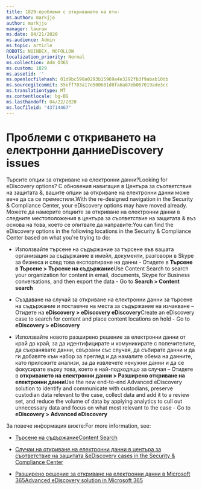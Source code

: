 ```yaml
---
title: 1829-проблеми с откриването на ети-
ms.author: markjjo
author: markjjo
manager: lauraw
ms.date: 04/21/2020
ms.audience: Admin
ms.topic: article
ROBOTS: NOINDEX, NOFOLLOW
localization_priority: Normal
ms.collection: Adm_O365
ms.custom: 1829
ms.assetid: ''
ms.openlocfilehash: 01d9bc598a0293b15969a4e3292fb3f9abab10db
ms.sourcegitcommit: 55eff703a17e500681d8fa6a87eb067019ade3cc
ms.translationtype: MT
ms.contentlocale: bg-BG
ms.lasthandoff: 04/22/2020
ms.locfileid: "43714467"
---
```

# <a name="ediscovery-issues"></a><span data-ttu-id="081c5-102">Проблеми с откриването на електронни данни</span><span class="sxs-lookup"><span data-stu-id="081c5-102">eDiscovery issues</span></span>

<span data-ttu-id="081c5-103">Търсите опции за откриване на електронни данни?</span><span class="sxs-lookup"><span data-stu-id="081c5-103">Looking for eDiscovery options?</span></span> <span data-ttu-id="081c5-104">С обновения навигация в Центъра за съответствие на защитата &, вашите опции за откриване на електронни данни може вече да са се преместили.</span><span class="sxs-lookup"><span data-stu-id="081c5-104">With the re-designed navigation in the Security & Compliance Center, your eDiscovery options may have moved already.</span></span>  <span data-ttu-id="081c5-105">Можете да намерите опциите за откриване на електронни данни в следните местоположения в центъра за съответствие на защитата & въз основа на това, което се опитвате да направите:</span><span class="sxs-lookup"><span data-stu-id="081c5-105">You can find the eDiscovery options in the following locations in the Security & Compliance Center based on what you're trying to do:</span></span>

- <span data-ttu-id="081c5-106">Използвайте търсене на съдържание за търсене във вашата организация за съдържание в имейл, документи, разговори в Skype за бизнеса и след това експортиране на данни - Отидете в **Търсене в Търсене > Търсене на съдържание**</span><span class="sxs-lookup"><span data-stu-id="081c5-106">Use Content Search to search your organization for content in email, documents, Skype for Business conversations, and then export the data - Go to **Search > Content search**</span></span>

- <span data-ttu-id="081c5-107">Създаване на случай за откриване на електронни данни за търсене на съдържание и поставяне на места за съдържание на изчакване – Отидете на **eDiscovery > eDiscovery eDiscovery**</span><span class="sxs-lookup"><span data-stu-id="081c5-107">Create an eDiscovery case to search for content and place content locations on hold - Go to **eDiscovery > eDiscovery**</span></span>

- <span data-ttu-id="081c5-108">Използвайте новото разширено решение за електронни данни от край до край, за да идентифицирате и комуникирате с попечителите, да съхранявате данни, свързани със случая, да събирате данни и да ги добавяте към набор за преглед и да намалите обема на данните, като приложите анализи, за да извлечете ненужни данни и да се фокусирате върху това, което е най-подходящо за случая – Отидете в **откриването на електронни данни > Разширено откриване на електронни данни**</span><span class="sxs-lookup"><span data-stu-id="081c5-108">Use the new end-to-end Advanced eDiscovery solution to identify and communicate with custodians, preserve custodian data relevant to the case, collect data and add it to a review set, and reduce the volume of data by applying analytics to cull out unnecessary data and focus on what most relevant to the case -  Go to **eDiscovery > Advanced eDiscovery**</span></span>

<span data-ttu-id="081c5-109">За повече информация вижте:</span><span class="sxs-lookup"><span data-stu-id="081c5-109">For more information, see:</span></span>

- [<span data-ttu-id="081c5-110">Търсене на съдържание</span><span class="sxs-lookup"><span data-stu-id="081c5-110">Content Search</span></span>](https://docs.microsoft.com/office365/securitycompliance/content-search)

- [<span data-ttu-id="081c5-111">Случаи на откриване на електронни данни в центъра за съответствие на защитата &</span><span class="sxs-lookup"><span data-stu-id="081c5-111">eDiscovery cases in the Security & Compliance Center</span></span>](https://docs.microsoft.com/office365/securitycompliance/ediscovery-cases)

- [<span data-ttu-id="081c5-112">Разширено решение за откриване на електронни данни в Microsoft 365</span><span class="sxs-lookup"><span data-stu-id="081c5-112">Advanced eDiscovery solution in Microsoft 365</span></span>](https://docs.microsoft.com/office365/securitycompliance/compliance20/overview-ediscovery-20)
